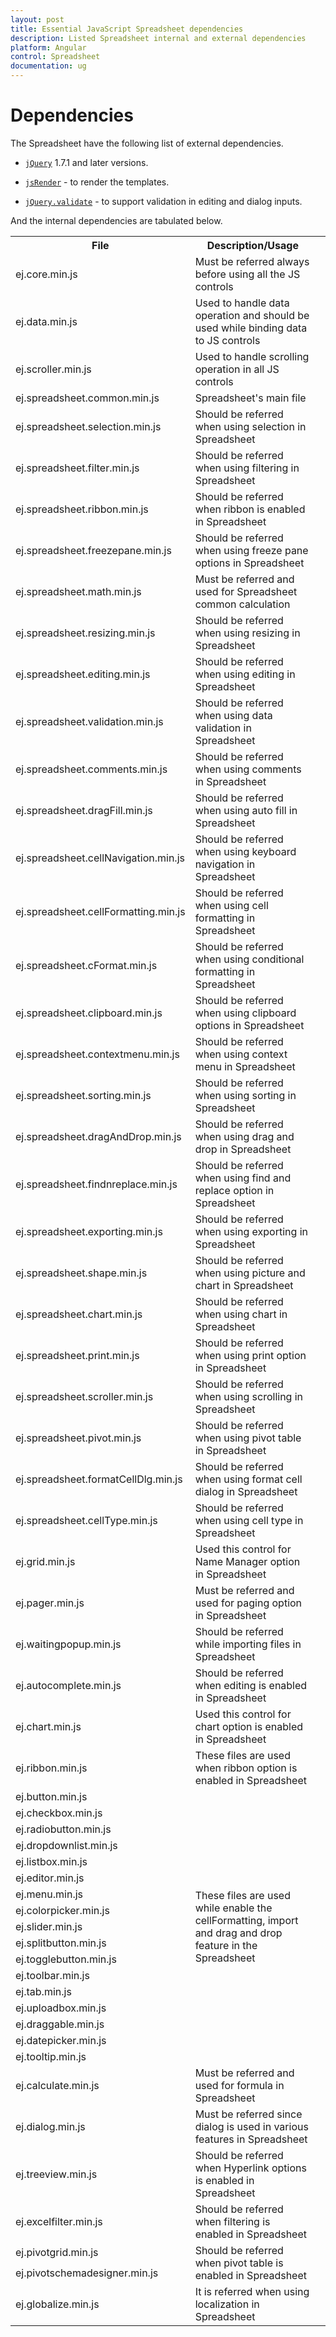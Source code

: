 ```yaml
---
layout: post
title: Essential JavaScript Spreadsheet dependencies
description: Listed Spreadsheet internal and external dependencies
platform: Angular
control: Spreadsheet
documentation: ug
---
```

# Dependencies

The Spreadsheet have the following list of external dependencies.

* [`jQuery`](http://jquery.com "jQuery") 1.7.1 and later versions.

* [`jsRender`](https://github.com/borismoore/jsrender "jsRender") - to render the templates.

* [`jQuery.validate`](https://github.com/jzaefferer/jquery-validation "jQuery.validate") - to support validation in editing and dialog inputs.


And the internal dependencies are tabulated below.

<table>
    <tr>
        <th>
            File
        </th>
        <th>
            Description/Usage
        </th>
    </tr>
    <tr>
        <td>
            ej.core.min.js
        </td>
        <td>
            Must be referred always before using all the JS controls
        </td>
    </tr>
    <tr>
        <td>
            ej.data.min.js
        </td>
        <td>
            Used to handle data operation and should be used while binding data to JS controls
        </td>
    </tr>
    <tr>
        <td>
            ej.scroller.min.js
        </td>
        <td>
            Used to handle scrolling operation in all JS controls
        </td>
    </tr>
    <tr>
        <td>
            ej.spreadsheet.common.min.js
        </td>
        <td>
            Spreadsheet's main file
        </td>
    </tr>
    <tr>
        <td>
            ej.spreadsheet.selection.min.js
        </td>
        <td>
            Should be referred when using selection in Spreadsheet
        </td>
    </tr>
    <tr>
        <td>
            ej.spreadsheet.filter.min.js
        </td>
        <td>
            Should be referred when using filtering in Spreadsheet
        </td>
    </tr>
    <tr>
        <td>
            ej.spreadsheet.ribbon.min.js
        </td>
        <td>
            Should be referred when ribbon is enabled in Spreadsheet
        </td>
    </tr>
    <tr>
        <td>
            ej.spreadsheet.freezepane.min.js
        </td>
        <td>
            Should be referred when using freeze pane options in Spreadsheet
        </td>
    </tr>
    <tr>
        <td>
            ej.spreadsheet.math.min.js
        </td>
        <td>
            Must be referred and used for Spreadsheet common calculation
        </td>
    </tr>
    <tr>
        <td>
            ej.spreadsheet.resizing.min.js
        </td>
        <td>
            Should be referred when using resizing in Spreadsheet
        </td>
    </tr>
    <tr>
        <td>
            ej.spreadsheet.editing.min.js
        </td>
        <td>
            Should be referred when using editing in Spreadsheet
        </td>
    </tr>
    <tr>
        <td>
            ej.spreadsheet.validation.min.js
        </td>
        <td>
            Should be referred when using data validation in Spreadsheet
        </td>
    </tr>
    <tr>
        <td>
            ej.spreadsheet.comments.min.js
        </td>
        <td>
            Should be referred when using comments in Spreadsheet
        </td>
    </tr>
    <tr>
        <td>
            ej.spreadsheet.dragFill.min.js
        </td>
        <td>
            Should be referred when using auto fill in Spreadsheet
        </td>
    </tr>
    <tr>
        <td>
            ej.spreadsheet.cellNavigation.min.js
        </td>
        <td>
            Should be referred when using keyboard navigation in Spreadsheet
        </td>
    </tr>
    <tr>
        <td>
            ej.spreadsheet.cellFormatting.min.js
        </td>
        <td>
            Should be referred when using cell formatting in Spreadsheet
        </td>
    </tr>
    <tr>
        <td>
            ej.spreadsheet.cFormat.min.js
        </td>
        <td>
            Should be referred when using conditional formatting in Spreadsheet
        </td>
    </tr>
    <tr>
        <td>
            ej.spreadsheet.clipboard.min.js
        </td>
        <td>
            Should be referred when using clipboard options in Spreadsheet
        </td>
    </tr>
    <tr>
        <td>
            ej.spreadsheet.contextmenu.min.js
        </td>
        <td>
            Should be referred when using context menu in Spreadsheet
        </td>
    </tr>
    <tr>
        <td>
            ej.spreadsheet.sorting.min.js
        </td>
        <td>
            Should be referred when using sorting in Spreadsheet
        </td>
    </tr>
    <tr>
        <td>
            ej.spreadsheet.dragAndDrop.min.js
        </td>
        <td>
            Should be referred when using drag and drop in Spreadsheet
        </td>
    </tr>
    <tr>
        <td>
            ej.spreadsheet.findnreplace.min.js
        </td>
        <td>
            Should be referred when using find and replace option in Spreadsheet
        </td>
    </tr>
    <tr>
        <td>
            ej.spreadsheet.exporting.min.js
        </td>
        <td>
            Should be referred when using exporting in Spreadsheet
        </td>
    </tr>
    <tr>
        <td>
            ej.spreadsheet.shape.min.js
        </td>
        <td>
            Should be referred when using picture and chart in Spreadsheet
        </td>
    </tr>
    <tr>
        <td>
            ej.spreadsheet.chart.min.js
        </td>
        <td>
            Should be referred when using chart in Spreadsheet
        </td>
    </tr>
    <tr>
        <td>
            ej.spreadsheet.print.min.js
        </td>
        <td>
            Should be referred when using print option in Spreadsheet
        </td>
    </tr>
    <tr>
        <td>
            ej.spreadsheet.scroller.min.js
        </td>
        <td>
            Should be referred when using scrolling in Spreadsheet
        </td>
    </tr>
    <tr>
        <td>
            ej.spreadsheet.pivot.min.js
        </td>
        <td>
            Should be referred when using pivot table in Spreadsheet
        </td>
    </tr>
    <tr>
        <td>
            ej.spreadsheet.formatCellDlg.min.js
        </td>
        <td>
            Should be referred when using format cell dialog in Spreadsheet
        </td>
    </tr>
    <tr>
        <td>
            ej.spreadsheet.cellType.min.js
        </td>
        <td>
            Should be referred when using cell type in Spreadsheet
        </td>
    </tr>
    <tr>
        <td>
            ej.grid.min.js
        </td>
        <td>
            Used this control for Name Manager option in Spreadsheet
        </td>
    </tr>
    <tr>
        <td>
            ej.pager.min.js
        </td>
        <td>
            Must be referred and used for paging option in Spreadsheet
        </td>
    </tr>
    <tr>
        <td>
            ej.waitingpopup.min.js
        </td>
        <td>
            Should be referred while importing files in Spreadsheet
        </td>
    </tr>
    <tr>
        <td>
            ej.autocomplete.min.js
        </td>
        <td>
            Should be referred when editing is enabled in Spreadsheet
        </td>
    </tr>
    <tr>
        <td>
            ej.chart.min.js
        </td>
        <td>
            Used this control for chart option is enabled in Spreadsheet
        </td>
    </tr>
    <tr>
        <td>
            ej.ribbon.min.js
        </td>
        <td>
            These files are used when ribbon option is enabled in Spreadsheet
        </td>
    </tr>
    <tr>
        <td>
            ej.button.min.js
        </td>
        <td rowspan="17">
            These files are used while enable the cellFormatting, import and drag and drop feature in the Spreadsheet
        </td>
    </tr>
    <tr>
        <td>
            ej.checkbox.min.js
        </td>
    </tr>
    <tr>
        <td>
            ej.radiobutton.min.js
        </td>
    </tr>
    <tr>
        <td>
            ej.dropdownlist.min.js
        </td>
    </tr>
    <tr>
        <td>
            ej.listbox.min.js
        </td>
    </tr>
    <tr>
        <td>
            ej.editor.min.js
        </td>
    </tr>
    <tr>
        <td>
            ej.menu.min.js
        </td>
    </tr>
    <tr>
        <td>
            ej.colorpicker.min.js
        </td>
    </tr>
    <tr>
        <td>
            ej.slider.min.js
        </td>
    </tr>
    <tr>
        <td>
            ej.splitbutton.min.js
        </td>
    </tr>
    <tr>
        <td>
            ej.togglebutton.min.js
        </td>
    </tr>
    <tr>
        <td>
            ej.toolbar.min.js
        </td>
    </tr>
    <tr>
        <td>
            ej.tab.min.js
        </td>
    </tr>
    <tr>
        <td>
            ej.uploadbox.min.js
        </td>
    </tr>
    <tr>
        <td>
            ej.draggable.min.js
        </td>
    </tr>
    <tr>
        <td>
            ej.datepicker.min.js
        </td>
    </tr>
    <tr>
        <td>
            ej.tooltip.min.js
        </td>
        <td>
        </td>
    </tr>
    <tr>
        <td>
            ej.calculate.min.js
        </td>
        <td>
            Must be referred and used for formula in Spreadsheet
        </td>
    </tr>
    <tr>
        <td>
            ej.dialog.min.js
        </td>
        <td>
            Must be referred since dialog is used in various features in Spreadsheet
        </td>
    </tr>
    <tr>
        <td>
            ej.treeview.min.js
        </td>
        <td>
            Should be referred when Hyperlink options is enabled in Spreadsheet
        </td>
    </tr>
    <tr>
        <td>
            ej.excelfilter.min.js
        </td>
        <td>
            Should be referred when filtering is enabled in Spreadsheet
        </td>
    </tr>
    <tr>
        <td>
            ej.pivotgrid.min.js
        </td>
        <td rowspan="2">
            Should be referred when pivot table is enabled in Spreadsheet
        </td>
    </tr>
    <tr>
        <td>
            ej.pivotschemadesigner.min.js
        </td>              
    </tr>
    <tr>
        <td>
            ej.globalize.min.js
        </td>
        <td>
            It is referred when using localization in Spreadsheet
        </td>        
    </tr>
</table>
